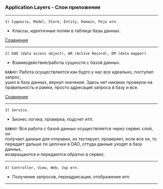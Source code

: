 ### Application Layers - Слои приложения

- - -  

`1) Сущность, Model, Store, Entity, Domain, Pojo итп.`  
- Классы, идентичные полям в таблице базы данных.  

[Сравнение](https://stackoverflow.com/questions/15540147/differentiating-between-domain-model-and-entity-with-respect-to-mvc)

- - -  

`2) DAO (data access object), AR (Active Record), DM (data mapper)`  
- Взаимодействие/работы сущности с базой данных.  

`ВАЖНО!` Работа осуществляется как будто у нас все идеально, поступил запрос,  
ушел в базу данных, вернул значение. Здесь нет никаких проверок на  
правильность и рамки, просто адресация запроса в базу и все.  

[Сравнение](https://jeka.by/post/1094/dao-vs-active-record-vs-data-mapper/)  

- - -  

`3) Service.`  
- Бизнес логика, проверка, подсчет итп.  

`ВАЖНО!` Вся работа с базой данных осуществляется через сервис слой, он  
получает данные для отправки, их тестирует, проверяет, если все ок, то  
передает дальше по цепочки в DAO, оттуда данные уходят в базу данных,   
возвращаются и передаются обратно в сервис.  

- - -  

`4) Controller, View, Web, Jsp итп.`  
- Получение запросов, переадресация, отображение итп.  

- - -  

